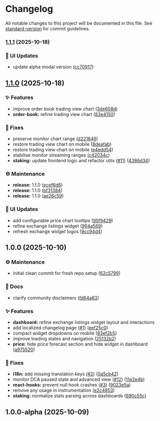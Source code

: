 # Changelog

All notable changes to this project will be documented in this file. See [standard-version](https://github.com/conventional-changelog/standard-version) for commit guidelines.

### [1.1.1](https://github.com/luzzo33/nos-plus-web/compare/v1.1.0...v1.1.1) (2025-10-18)


### 🎨 UI Updates

* update alpha modal version ([cc70917](https://github.com/luzzo33/nos-plus-web/commit/cc709171001542bee8ebb3fadc3d10a9b86afb41))

## [1.1.0](https://github.com/luzzo33/nos-plus-web/compare/v1.0.0...v1.1.0) (2025-10-18)


### ✨ Features

* improve order book trading view chart ([3de658d](https://github.com/luzzo33/nos-plus-web/commit/3de658d2054c71e57905c63ce560dd1eff38a8cc))
* **order-book:** refine trading view chart ([83e4150](https://github.com/luzzo33/nos-plus-web/commit/83e415073a1e47119412f3f60bfc387510531ebb))


### 🐞 Fixes

* preserve monitor chart range ([d221846](https://github.com/luzzo33/nos-plus-web/commit/d221846afa9a0ca5c43f45f68f60c5a8f3aac8c5))
* restore trading view chart on mobile ([8deafab](https://github.com/luzzo33/nos-plus-web/commit/8deafab660016a525d4bfebbc990c03cbdaf9cf0))
* restore trading view chart on mobile ([e4edd54](https://github.com/luzzo33/nos-plus-web/commit/e4edd549016d1e115586faed465f8a59fda3256c))
* stabilise monitor streaming ranges ([c42034c](https://github.com/luzzo33/nos-plus-web/commit/c42034ccd88cd89d5a73d84863a22719c19b3047))
* **staking:** update frontend logic and refactor utils ([#11](https://github.com/luzzo33/nos-plus-web/issues/11)) ([4386d34](https://github.com/luzzo33/nos-plus-web/commit/4386d344c95f285265899b04efd75e979847e507))


### ⚙️ Maintenance

* **release:** 1.1.0 ([ecef6d6](https://github.com/luzzo33/nos-plus-web/commit/ecef6d6a95ca4e8df8412c35c190b8d8322ffa85))
* **release:** 1.1.0 ([bf31384](https://github.com/luzzo33/nos-plus-web/commit/bf3138492fd9ce97c2daf8f1381def4696e47672))
* **release:** 1.1.0 ([ae26c59](https://github.com/luzzo33/nos-plus-web/commit/ae26c59ed2eb7f74978fdbfdbcbc46bef5f976c3))


### 🎨 UI Updates

* add configurable price chart tooltips ([95f9429](https://github.com/luzzo33/nos-plus-web/commit/95f9429431789d63209126ad8305709df4d12607))
* refine exchange listings widget ([964a569](https://github.com/luzzo33/nos-plus-web/commit/964a569b9edec39fd93a15f3a3f2087946cc1545))
* refresh exchange widget logos ([9cc94d4](https://github.com/luzzo33/nos-plus-web/commit/9cc94d492eafa283c2f6563c89bc9913fec98b1d))

## 1.0.0 (2025-10-10)


### ⚙️ Maintenance

* initial clean commit for fresh repo setup ([62c5799](https://github.com/luzzo33/nos-plus-web/commit/62c5799cf2711c991bef3e1c753af6a9418ad874))


### 📝 Docs

* clarify community disclaimers ([fd64a83](https://github.com/luzzo33/nos-plus-web/commit/fd64a8358e14df0233bb3bda261ae4e40521c9a6))


### ✨ Features

* **dashboard:** refine exchange listings widget layout and interactions
* add localized changelog page ([#1](https://github.com/luzzo33/nos-plus-web/issues/1)) ([eef25c0](https://github.com/luzzo33/nos-plus-web/commit/eef25c0d7f6774b4d6b218c96f554759dea7d0fa))
* compact widget dropdowns on mobile ([83ef2b5](https://github.com/luzzo33/nos-plus-web/commit/83ef2b51dc0a684a9fa763fc1fa08e6556d397a9))
* improve loading states and navigation ([25132b2](https://github.com/luzzo33/nos-plus-web/commit/25132b2a50575444b35d532650a4259d15529bbb))
* **price:** hide price forecast section and hide widget in dashboard ([a975520](https://github.com/luzzo33/nos-plus-web/commit/a975520cf89e5f2f7bb025dcfdba8d1f2da424c6))


### 🐞 Fixes

* **i18n:** add missing translation keys ([#2](https://github.com/luzzo33/nos-plus-web/issues/2)) ([0a5cb42](https://github.com/luzzo33/nos-plus-web/commit/0a5cb42c06e774279e00272bcd05a3632e4b7c20))
* monitor DCA paused state and advanced view ([#12](https://github.com/luzzo33/nos-plus-web/issues/12)) ([11e2e4b](https://github.com/luzzo33/nos-plus-web/commit/11e2e4be73613a7e3022f4698cfe0548cd48b2c2))
* **react-hooks:** prevent null hook crashes ([#3](https://github.com/luzzo33/nos-plus-web/issues/3)) ([9023e5a](https://github.com/luzzo33/nos-plus-web/commit/9023e5a2fc20cc9fd819a90c426ef358939b78fd))
* remove any usage in instrumentation ([e2c4853](https://github.com/luzzo33/nos-plus-web/commit/e2c48536cf4228b24bad86cc3f1099818add87fa))
* **staking:** normalize stats parsing across dashboards ([690c55c](https://github.com/luzzo33/nos-plus-web/commit/690c55c384ab751facaa9076a445a61e917bced9))

## 1.0.0-alpha (2025-10-09)
